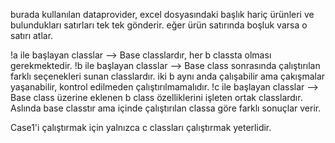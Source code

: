 burada kullanılan dataprovider, excel dosyasındaki başlık hariç ürünleri ve bulundukları satırları
tek tek gönderir. eğer ürün satırında boşluk varsa o satırı atlar.



!a ile başlayan classlar --> Base classlardır, her b classta olması gerekmektedir.
!b ile başlayan classlar --> Base class sonrasında çalıştırılan farklı seçenekleri sunan classlardır.
iki b aynı anda çalışabilir ama çakışmalar yaşanabilir, kontrol edilmeden çalıştırılmamalıdır.
!c ile başlayan classlar --> Base class üzerine eklenen b class özelliklerini işleten ortak classlardır. 
Aslında base classtır ama içinde çalıştırılan classa göre farklı sonuçlar verir.

Case1'i çalıştırmak için yalnızca c classları çalıştırmak yeterlidir.


